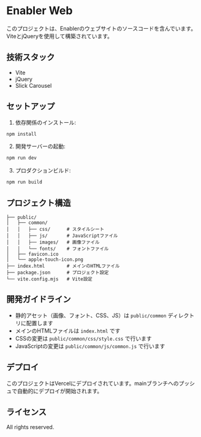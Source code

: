 # Enabler Web

このプロジェクトは、Enablerのウェブサイトのソースコードを含んでいます。ViteとjQueryを使用して構築されています。

## 技術スタック

- Vite
- jQuery
- Slick Carousel

## セットアップ

1. 依存関係のインストール:
```bash
npm install
```

2. 開発サーバーの起動:
```bash
npm run dev
```

3. プロダクションビルド:
```bash
npm run build
```

## プロジェクト構造

```
├── public/
│   ├── common/
│   │   ├── css/      # スタイルシート
│   │   ├── js/       # JavaScriptファイル
│   │   ├── images/   # 画像ファイル
│   │   └── fonts/    # フォントファイル
│   ├── favicon.ico
│   └── apple-touch-icon.png
├── index.html        # メインのHTMLファイル
├── package.json      # プロジェクト設定
└── vite.config.mjs   # Vite設定
```

## 開発ガイドライン

- 静的アセット（画像、フォント、CSS、JS）は `public/common` ディレクトリに配置します
- メインのHTMLファイルは `index.html` です
- CSSの変更は `public/common/css/style.css` で行います
- JavaScriptの変更は `public/common/js/common.js` で行います

## デプロイ

このプロジェクトはVercelにデプロイされています。mainブランチへのプッシュで自動的にデプロイが開始されます。

## ライセンス

All rights reserved. 